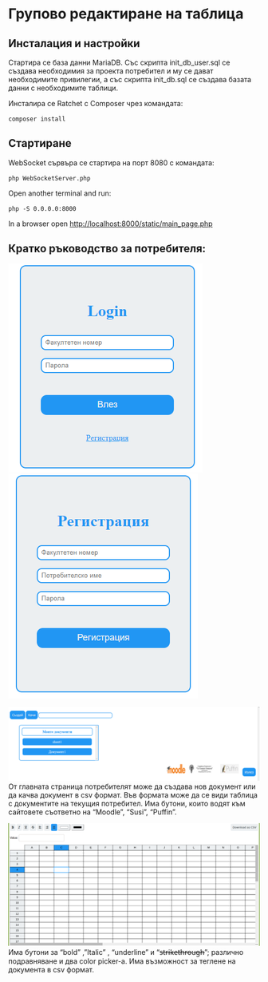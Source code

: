 # Групово редактиране на таблица

## Инсталация и настройки

Стартира се база данни MariaDB. Със скрипта init_db_user.sql се създава необходимия за проекта потребител и му се дават необходимите привилегии, а със скрипта init_db.sql се създава базата данни с необходимите таблици.

Инсталира се Ratchet с Composer чрез командата:
```
composer install
```

## Стартиране

WebSocket сървъра се стартира на порт 8080 с командата:
```
php WebSocketServer.php
```

Open another terminal and run:
```
php -S 0.0.0.0:8000
```

In a browser open [http://localhost:8000/static/main_page.php](http://localhost:8000/static/main_page.php)

## Кратко ръководство за потребителя:
![login](/static/img/login.png)
![register](/static/img/register.png)


![main](/static/img/main.png)
От главната страница потребителят може да създава нов документ или да качва документ в csv формат. Във формата може да се види таблица с документите на текущия потребител.
Има бутони, които водят към сайтовете съответно на “Moodle”, “Susi”, “Puffin”.

![main](/static/img/document.png)
Има бутони за “bold” ,”Italic” , “underline” и “s̶t̶r̶i̶k̶e̶t̶h̶r̶o̶u̶g̶h̶”; различно подравняване и два color picker-a.
Има възможност за теглене на документа в csv формат.
